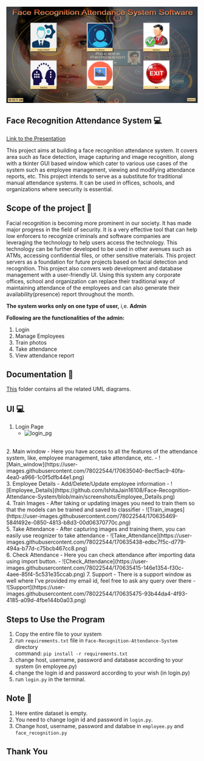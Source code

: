 ![Project Logo](https://github.com/IshitaJain16108/Face-Recognition-Attendance-System/blob/main/screenshots/Main_window.png)

## Face Recognition Attendance System 💻
[Link to the Presentation](https://drive.google.com/file/d/1ZRxdmeUcpycbhJGDk6bAkvl-SGNIhbBf/view?usp=sharing)

This project aims at building a face recognition attendance system. It covers area such as face detection, image capturing and image recognition, along with a tkinter GUI based window which cater to various use cases of the system such as employee management, viewing and modifying attendance reports, etc. This project intends to serve as a substitute for traditional manual attendance systems. It can be used in offices, schools, and organizations where seecurity is essential.

## Scope of the project 🚀
Facial recognition is becoming more prominent in our society. It has made major progress in the field of security. It is a very effective tool that can help low enforcers to recognize criminals and software companies are leveraging the technology to help users access the technology. This technology can be further developed to be used in other avenues such as ATMs, accessing confidential files, or other sensitive materials.
This project servers as a foundation for future projects based on facial detection and recognition. This project also convers web development and database management with a user-friendly UI. Using this system any corporate offices, school and organization can replace their traditional way of maintaining attendance of the employees and can also generate their availability(presence) report throughout the month.

**The system works only on one type of user,** i,e. **Admin**

**Following are the functionalities of the admin: <br>**
1. Login<br>
2. Manage Employees<br>
3. Train photos<br>
4. Take attendance<br>
5. View attendance report <br>

## Documentation 📰
[This](https://github.com/IshitaJain16108/Face-Recognition-Attendance-System/tree/main/Documentation) folder contains all the related UML diagrams.

## UI 💻
1. Login Page
    - ![login_pg](https://user-images.githubusercontent.com/78022544/170635374-e3f40b7b-0f01-426a-8ed2-c6254a3beea8.png)
<br>
2. Main window
    - Here you have access to all the features of the attendance system, like, employee management, take attendance, etc.
    - ![Main_window](https://user-images.githubusercontent.com/78022544/170635040-8ecf5ac9-40fa-4ea0-a966-1c0f5dfb44e1.png)
<br>
3. Employee Details
    - Add/Delete/Update employee information
    - ![Employee_Details](https://github.com/IshitaJain16108/Face-Recognition-Attendance-System/blob/main/screenshots/Employee_Details.png)
<br>
4. Train Images
    - After taking or updating images you need to train them so that the models can be trained and saved to classifier
    - ![Train_images](https://user-images.githubusercontent.com/78022544/170635469-584f492e-0850-4813-b8d3-00d06370770c.png)
<br>
5. Take Attendance
    - After capturing images and training them, you can easily use reognizer to take attendance
    - ![Take_Attendance](https://user-images.githubusercontent.com/78022544/170635438-edbc7f5c-d779-494a-b77d-c75bcb467cc8.png)
<br>
6. Check Attendance
    - Here you can check attendance after importing data using import button.
    - ![Check_Attendance](https://user-images.githubusercontent.com/78022544/170635415-146e1354-f30c-4aee-85f4-5c531e35ccab.png)
7. Support
    - There is a support window as well where I've provided my email id, feel free to ask any query over there
    - ![Support](https://user-images.githubusercontent.com/78022544/170635475-93b44da4-4f93-4185-a09d-4fbe144b0a03.png)

## Steps to Use the Program
1. Copy the entire file to your system
2. run `requirements.txt` file in `Face-Recognition-Attendance-System` directory <br>
command: `pip install -r requirements.txt`
3. change host, username, password and database according to your system (in employee.py)
4. change the login id and password according to your wish (in login.py)
5. run `login.py` in the terminal.

## Note 📝
1. Here entire dataset is empty.
2. You need to change login id and password in `login.py`.
3. Change host, username, password and databse in `employee.py` and `face_recognition.py`
## Thank You
